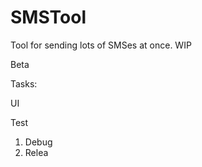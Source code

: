 # SMSTool
Tool for sending lots of SMSes at once. WIP

Beta

Tasks: <p/>
UI <p/>
Test <p/>

1. Debug
2. Relea


